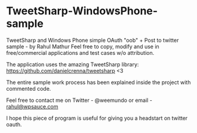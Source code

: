 TweetSharp-WindowsPhone-sample
==============================

TweetSharp and Windows Phone simple OAuth "oob" + Post to twitter sample - by Rahul Mathur 
Feel free to copy, modify and use in free/commercial applications and test cases w/o attribution.

The application uses the amazing TweetSharp library: https://github.com/danielcrenna/tweetsharp  <3 

The entire sample work process has been explained inside the project with commented code. 

Feel free to contact me on Twitter - @weemundo or email - rahul@wpsauce.com 

I hope this piece of program is useful for giving you a headstart on twitter oauth. 
